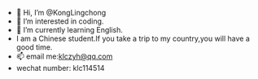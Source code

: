 - 👋 Hi, I’m @KongLingchong
- 👀 I’m interested in coding.
- 🌱 I’m currently learning English.
- I am a Chinese student.If you take a trip to my country,you will have a good time.
- 📫 email me:klczyh@qq.com
- wechat number: klc114514

<!---
KongLingchong/KongLingchong is a ✨ special ✨ repository because its `README.md` (this file) appears on your GitHub profile.
You can click the Preview link to take a look at your changes.
--->
